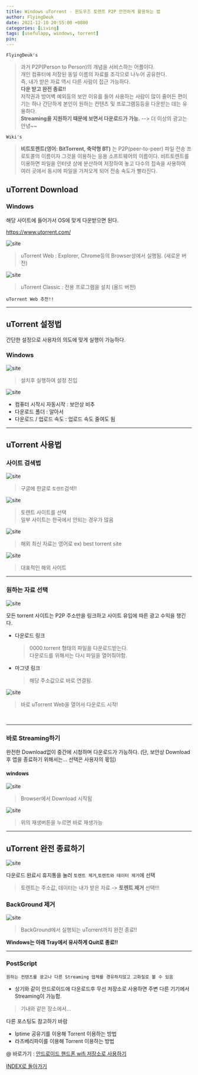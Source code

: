 ```yaml
---
title: Windows uTorrent - 윈도우즈 토렌트 P2P 안전하게 활용하는 법
author: FlyingDeuk
date: 2021-12-10 20:55:00 +0800
categories: [Living]
tags: [usefulapp, windows, torrent]
pin:
---
```


`FlyingDeuk's`
> 과거 P2P(Person to Person)의 개념을 서비스하는 어플이다. <br>
개인 컴퓨터에 저장된 동일 이름의 자료를 조각으로 나누어 공유한다. <br>
즉, 내가 받은 자료 역시 다른 사람이 접근 가능하다. <br>
__다운 받고 완전 종료!!__ <br>
저작권과 방어벽 예외등의 보안 이유를 들어 사용하는 사람이 많이 줄어든 편이기는 하나 간단하게 본인이 원하는 컨텐츠 및 프로그램등등을 다운받는 데는 유용하다. <br>
__Streaming을 지원하기 때문에 보면서 다운로드가 가능.__ --> 더 이상의 광고는 안녕~~ <br>

`Wiki's`
>**비트토렌트(영어: BitTorrent, 축약형 BT)** 는 P2P(peer-to-peer) 파일 전송 프로토콜의 이름이자 그것을 이용하는 응용 소프트웨어의 이름이다. 비트토렌트를 이용하면 파일을 인터넷 상에 분산하여 저장하여 놓고 다수의 접속을 사용하여 여러 곳에서 동시에 파일을 가져오게 되어 전송 속도가 빨라진다.

## uTorrent Download

### Windows
해당 사이트에 들어가서 OS에 맞게 다운받으면 된다.

<https://www.utorrent.com/>

![site](/img/living/utorrent/download.jpg)

>uTorrent Web : Explorer, Chrome등의 Browser상에서 실행됨. (새로운 버전)

![site](/img/living/utorrent/download_1.jpg)

>uTorrent Classic : 전용 프로그램을 설치 (올드 버전)

`uTorrent Web 추천!!`

----------

## uTorrent 설정법
간단한 설정으로 사용자의 의도에 맞게 실행이 가능하다.

### Windows
![site](/img/living/utorrent/set.jpg)
>설치후 실행하여 설정 진입

![site](/img/living/utorrent/set_1.jpg)

- 컴퓨터 시작시 자동시작 : 보안상 비추
- 다운로드 폴더 : 알아서
- 다운로드 / 업로드 속도 : 업로드 속도 줄여도 됨

----

## uTorrent 사용법
### 사이트 검색법
![site](/img/living/utorrent/site.jpg)
>구글에 한글로 `토렌트`검색!!

![site](/img/living/utorrent/site_1.jpg)
>토렌트 사이트를 선택 <br>
>일부 사이트는 한국에서 안되는 경우가 많음

![site](/img/living/utorrent/site_2.jpg)
>해외 최신 자료는 영어로 ex) best torrent site

![site](/img/living/utorrent/site_3.jpg)
>대표적인 해외 사이트

-------

### 원하는 자료 선택
![site](/img/living/utorrent/magnet.jpg)

모든 torrent 사이트는 P2P 주소만을 링크하고 사이트 유입에 따른 광고 수익을 챙긴다.

- 다운로드 링크
  >0000.torrent 형태의 파일을 다운로드받는다.  <br>
다운로드를 위해서는 다시 파일을 열어줘야함.

- 마그넷 링크
  >해당 주소값으로 바로 연결됨.

![site](/img/living/utorrent/magnet_1.jpg)

>바로 uTorrent Web을 열어서 다운로드 시작!
<br>

-----

### 바로 Streaming하기
완전한 Download없이 중간에 시청하며 다운로드가 가능하다. (단, 보안상 Download후 앱을 종료하기 위해서는... 선택은 사용자의 몫임)

#### windows

![site](/img/living/utorrent/play.jpg)

>Browser에서 Download 시작됨 <br>

![site](/img/living/utorrent/play_1.jpg)

>위의 재생버튼을 누르면 바로 재생가능

-----

## uTorrent 완전 종료하기

![site](/img/living/utorrent/trash.jpg)

다운로드 완료시 휴지통을 눌러 `토렌트 제거`,`토렌트와 데이터 제거`에 선택
>토렌트는 주소값, 데이터는 내가 받은 자료 -> **토렌트 제거** 선택!!!

### BackGround 제거

![site](/img/living/utorrent/quit.jpg)

>BackGround에서 실행되는 uTorrent까지 완전 종료!!<br>

**Windows는 아래 Tray에서 유사하게 Quit로 종료!!**


-------

### PostScript

`원하는 컨텐츠를 광고나 다른 Streaming 업체를 경유하지않고 고화질로 볼 수 있음`
- 상기와 같이 안드로이드에 다운로드후 무선 저장소로 사용하면 주변 다른 기기에서 Streaming이 가능함.
>기내와 같은 장소에서...

다른 포스팅도 참고하기 바람
- Iptime 공유기를 이용해 Torrent 이용하는 방법
- 라즈베리파이를 이용해 Torrent 이용하는 방법

@ 바로가기 : [안드로이드 핸드폰 wifi 저장소로 사용하기](/posts/UsingHotspot/)

[INDEX로 돌아가기](/posts/windows/)
